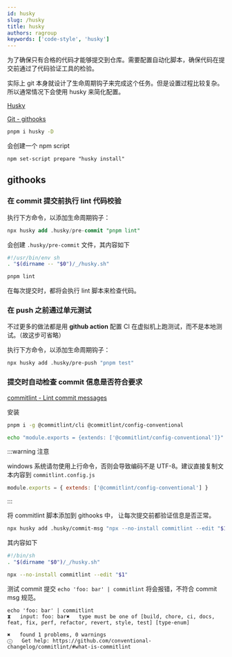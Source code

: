 ```yaml
---
id: husky
slug: /husky
title: husky
authors: ragroup
keywords: ['code-style', 'husky']
---
```


为了确保只有合格的代码才能够提交到仓库。需要配置自动化脚本，确保代码在提交前通过了代码验证工具的检验。

实际上 git 本身就设计了生命周期钩子来完成这个任务。但是设置过程比较复杂。所以通常情况下会使用 husky 来简化配置。

[Husky](https://typicode.github.io/husky/#/)

[Git - githooks](https://git-scm.com/docs/githooks)

```bash
pnpm i husky -D
```

会创建一个 npm script

```
npm set-script prepare "husky install"
```

## githooks

### 在 commit 提交前执行 lint 代码校验

执行下方命令，以添加生命周期钩子：

```sql
npx husky add .husky/pre-commit "pnpm lint"
```

会创建 `.husky/pre-commit` 文件，其内容如下

```bash title='.husky/pre-commit'
#!/usr/bin/env sh
. "$(dirname -- "$0")/_/husky.sh"

pnpm lint
```

在每次提交时，都将会执行 lint 脚本来检查代码。

### 在 push 之前通过单元测试

不过更多的做法都是用 **github action** 配置 CI 在虚拟机上跑测试，而不是本地测试。（故这步可省略）

执行下方命令，以添加生命周期钩子：

```bash
npx husky add .husky/pre-push "pnpm test"
```

### 提交时自动检查 commit 信息是否符合要求

[commitlint - Lint commit messages](https://commitlint.js.org/#/?id=getting-started)

安装

```bash
pnpm i -g @commitlint/cli @commitlint/config-conventional
```

```bash
echo "module.exports = {extends: ['@commitlint/config-conventional']}" > commitlint.config.js
```

:::warning 注意

windows 系统请勿使用上行命令，否则会导致编码不是 UTF-8。建议直接复制文本内容到 `commitlint.config.js`

```javascript title='commitlint.config.js'
module.exports = { extends: ['@commitlint/config-conventional'] }
```

:::

将 commitlint 脚本添加到 githooks 中， 让每次提交前都验证信息是否正常。

```bash
npx husky add .husky/commit-msg "npx --no-install commitlint --edit "$1""
```

其内容如下

```bash title='.husky/commit-msg'
#!/bin/sh
. "$(dirname "$0")/_/husky.sh"

npx --no-install commitlint --edit "$1"
```

测试 commit 提交 `echo 'foo: bar' | commitlint` 将会报错，不符合 commit msg 规范。

```
echo 'foo: bar' | commitlint
⧗   input: foo: bar✖   type must be one of [build, chore, ci, docs, feat, fix, perf, refactor, revert, style, test] [type-enum]

✖   found 1 problems, 0 warnings
ⓘ   Get help: https://github.com/conventional-changelog/commitlint/#what-is-commitlint
```
